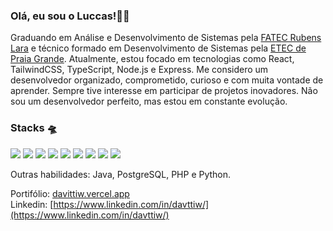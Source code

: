 ### Olá, eu sou o Luccas!👋🏻
Graduando em Análise e Desenvolvimento de Sistemas pela [FATEC Rubens Lara](https://fatecrl.edu.br/) e técnico formado em Desenvolvimento de Sistemas pela [ETEC de Praia Grande](https://www.etecpg.com.br/). Atualmente, estou focado em tecnologias como React, TailwindCSS, TypeScript, Node.js e Express.
Me considero um desenvolvedor organizado, comprometido, curioso e com muita vontade de aprender. Sempre tive interesse em participar de projetos inovadores. Não sou um desenvolvedor perfeito, mas estou em constante evolução.

### Stacks 🛸
<p align="left">
<img src="https://img.shields.io/badge/React-61DAFB?style=for-the-badge&logo=react&logoColor=508BBF&color=000" />
<img src="https://img.shields.io/badge/Next.js-61DAFB?style=for-the-badge&logo=next.js&logoColor=508BBF&color=000" />
<img src="https://img.shields.io/badge/Prisma-61DAFB?style=for-the-badge&logo=Prisma&logoColor=508BBF&color=000" />
<img src="https://img.shields.io/badge/Tailwind-38B2AC?style=for-the-badge&logo=tailwindcss&logoColor=508BBF&color=000" />
<img src="https://img.shields.io/badge/TypeScript-3178C6?style=for-the-badge&logo=typescript&logoColor=508BBF&color=000" />
<img src="https://img.shields.io/badge/Node.js-339933?style=for-the-badge&logo=node.js&logoColor=508BBF&color=000" />
<img src="https://img.shields.io/badge/Express-339933?style=for-the-badge&logo=express&logoColor=508BBF&color=000" />
<img src="https://img.shields.io/badge/MySQL-00758F?style=for-the-badge&logo=mysql&logoColor=508BBF&color=000" />
<img src="https://img.shields.io/badge/Git-F05032?style=for-the-badge&logo=git&logoColor=508BBF&color=000" />
</p>

Outras habilidades: Java, PostgreSQL, PHP e Python.

Portifólio: [davittiw.vercel.app](https://davittiw.vercel.app/) <br>
Linkedin: [https://www.linkedin.com/in/davttiw/](https://www.linkedin.com/in/davttiw/)
